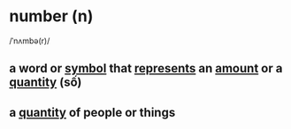 # number (n)

/ˈnʌmbə(r)/

## a word or [symbol](../s/symbol-n.md#a-sign-number-letter-etc-that-has-a-fixed-meaning-especially-in-science-mathematics-and-music) that [represents](../r/represent-v.md#to-present-or-describe-somebodysomething-in-a-particular-way-especially-when-this-may-not-be-fair-thể-hiện-phản-ánh) an [amount](../a/amount-n.md#a-quantity-of-something) or a [quantity](../q/quantity-n.md#an-amount-or-a-number-of-something) (số)

## a [quantity](../q/quantity-n.md#an-amount-or-a-number-of-something) of people or things